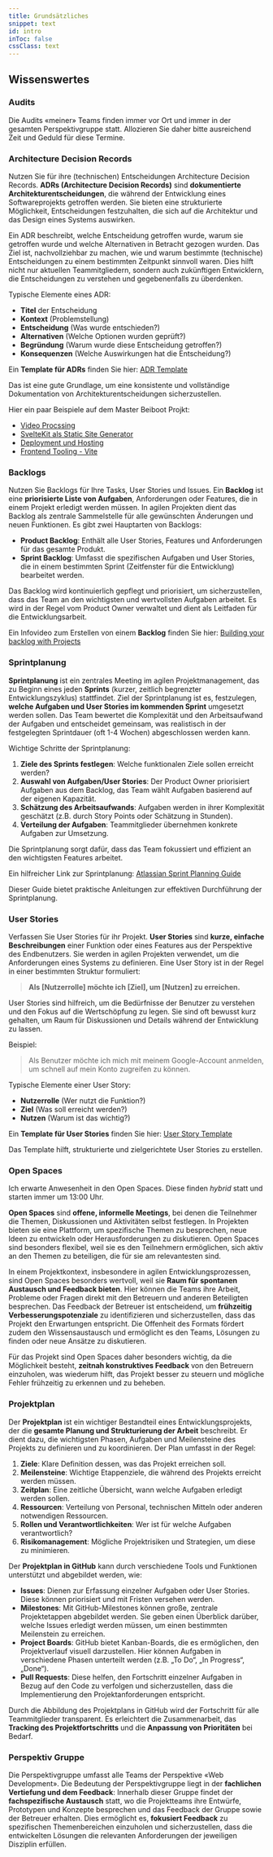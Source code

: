 ```yaml
---
title: Grundsätzliches
snippet: text
id: intro
inToc: false
cssClass: text
---
```


## Wissenswertes

### Audits
Die Audits «meiner» Teams finden immer vor Ort und immer in der gesamten Perspektivgruppe statt. Allozieren Sie daher bitte ausreichend Zeit und Geduld für diese Termine. <i class="icofont-nerd-smile"></i>

### Architecture Decision Records

Nutzen Sie für ihre (technischen) Entscheidungen Architecture Decision Records. **ADRs (Architecture Decision Records)** sind **dokumentierte Architekturentscheidungen**, die während der Entwicklung eines Softwareprojekts getroffen werden. Sie bieten eine strukturierte Möglichkeit, Entscheidungen festzuhalten, die sich auf die Architektur und das Design eines Systems auswirken. 

Ein ADR beschreibt, welche Entscheidung getroffen wurde, warum sie getroffen wurde und welche Alternativen in Betracht gezogen wurden. Das Ziel ist, nachvollziehbar zu machen, wie und warum bestimmte (technische) Entscheidungen zu einem bestimmten Zeitpunkt sinnvoll waren. Dies hilft nicht nur aktuellen Teammitgliedern, sondern auch zukünftigen Entwicklern, die Entscheidungen zu verstehen und gegebenenfalls zu überdenken.

Typische Elemente eines ADR:
- **Titel** der Entscheidung
- **Kontext** (Problemstellung)
- **Entscheidung** (Was wurde entschieden?)
- **Alternativen** (Welche Optionen wurden geprüft?)
- **Begründung** (Warum wurde diese Entscheidung getroffen?)
- **Konsequenzen** (Welche Auswirkungen hat die Entscheidung?)

Ein **Template für ADRs** finden Sie hier:
[ADR Template](https://adr.github.io/madr/) 

Das ist eine gute Grundlage, um eine konsistente und vollständige Dokumentation von Architekturentscheidungen sicherzustellen.

Hier ein paar Beispiele auf dem Master Beiboot Projkt:
- [Video Procssing ](https://github.com/mi-classroom/mi-web-technologien-beiboot-ss2024-gutentag2012/blob/main/docs/adr/0001-video-processing.md)
- [SvelteKit als Static Site Generator](https://github.com/mi-classroom/mi-web-technologien-beiboot-ss2023-finnge/blob/main/docs/adrs/004-sveltekit.md)
- [Deployment und Hosting](https://github.com/mi-classroom/mi-web-technologien-beiboot-ss2022-mweiershaeuser/blob/main/adr/0004-deployment-und-hosting.md)
- [Frontend Tooling - Vite](https://github.com/mi-classroom/mi-web-technologien-beiboot-ss2022-twobiers/blob/main/adr/5_frontend_tooling_vite.md)

### Backlogs

Nutzen Sie Backlogs für Ihre Tasks, User Stories und Issues. Ein **Backlog** ist eine **priorisierte Liste von Aufgaben**, Anforderungen oder Features, die in einem Projekt erledigt werden müssen. In agilen Projekten dient das Backlog als zentrale Sammelstelle für alle gewünschten Änderungen und neuen Funktionen. Es gibt zwei Hauptarten von Backlogs:

-  **Product Backlog**: Enthält alle User Stories, Features und Anforderungen für das gesamte Produkt.
- **Sprint Backlog**: Umfasst die spezifischen Aufgaben und User Stories, die in einem bestimmten Sprint (Zeitfenster für die Entwicklung) bearbeitet werden.

Das Backlog wird kontinuierlich gepflegt und priorisiert, um sicherzustellen, dass das Team an den wichtigsten und wertvollsten Aufgaben arbeitet. Es wird in der Regel vom Product Owner verwaltet und dient als Leitfaden für die Entwicklungsarbeit.

Ein Infovideo zum Erstellen von einem **Backlog** finden Sie hier:
[Building your backlog with Projects](https://www.youtube.com/watch?v=qT0VMdx7vuI) 

### Sprintplanung

**Sprintplanung** ist ein zentrales Meeting im agilen Projektmanagement, das zu Beginn eines jeden **Sprints** (kurzer, zeitlich begrenzter Entwicklungszyklus) stattfindet. Ziel der Sprintplanung ist es, festzulegen, **welche Aufgaben und User Stories im kommenden Sprint** umgesetzt werden sollen. Das Team bewertet die Komplexität und den Arbeitsaufwand der Aufgaben und entscheidet gemeinsam, was realistisch in der festgelegten Sprintdauer (oft 1-4 Wochen) abgeschlossen werden kann.

Wichtige Schritte der Sprintplanung:
1. **Ziele des Sprints festlegen**: Welche funktionalen Ziele sollen erreicht werden?
2. **Auswahl von Aufgaben/User Stories**: Der Product Owner priorisiert Aufgaben aus dem Backlog, das Team wählt Aufgaben basierend auf der eigenen Kapazität.
3. **Schätzung des Arbeitsaufwands**: Aufgaben werden in ihrer Komplexität geschätzt (z.B. durch Story Points oder Schätzung in Stunden).
4. **Verteilung der Aufgaben**: Teammitglieder übernehmen konkrete Aufgaben zur Umsetzung.

Die Sprintplanung sorgt dafür, dass das Team fokussiert und effizient an den wichtigsten Features arbeitet.

Ein hilfreicher Link zur Sprintplanung:
[Atlassian Sprint Planning Guide](https://www.atlassian.com/agile/scrum/sprint-planning)

Dieser Guide bietet praktische Anleitungen zur effektiven Durchführung der Sprintplanung.

### User Stories

Verfassen Sie User Stories für ihr Projekt. **User Stories** sind **kurze, einfache Beschreibungen** einer Funktion oder eines Features aus der Perspektive des Endbenutzers. Sie werden in agilen Projekten verwendet, um die Anforderungen eines Systems zu definieren. Eine User Story ist in der Regel in einer bestimmten Struktur formuliert:

> **Als [Nutzerrolle] möchte ich [Ziel], um [Nutzen] zu erreichen.**

User Stories sind hilfreich, um die Bedürfnisse der Benutzer zu verstehen und den Fokus auf die Wertschöpfung zu legen. Sie sind oft bewusst kurz gehalten, um Raum für Diskussionen und Details während der Entwicklung zu lassen.

Beispiel:
> Als Benutzer möchte ich mich mit meinem Google-Account anmelden, um schnell auf mein Konto zugreifen zu können.

Typische Elemente einer User Story:
- **Nutzerrolle** (Wer nutzt die Funktion?)
- **Ziel** (Was soll erreicht werden?)
- **Nutzen** (Warum ist das wichtig?)

Ein **Template für User Stories** finden Sie hier:
[User Story Template](https://www.atlassian.com/agile/project-management/user-stories) 

Das Template hilft, strukturierte und zielgerichtete User Stories zu erstellen.

### Open Spaces

Ich erwarte Anwesenheit in den Open Spaces. Diese finden *hybrid* statt und starten immer um 13:00 Uhr.  

**Open Spaces** sind **offene, informelle Meetings**, bei denen die Teilnehmer die Themen, Diskussionen und Aktivitäten selbst festlegen. In Projekten bieten sie eine Plattform, um spezifische Themen zu besprechen, neue Ideen zu entwickeln oder Herausforderungen zu diskutieren. Open Spaces sind besonders flexibel, weil sie es den Teilnehmern ermöglichen, sich aktiv an den Themen zu beteiligen, die für sie am relevantesten sind.

In einem Projektkontext, insbesondere in agilen Entwicklungsprozessen, sind Open Spaces besonders wertvoll, weil sie **Raum für spontanen Austausch und Feedback bieten**. Hier können die Teams ihre Arbeit, Probleme oder Fragen direkt mit den Betreuern und anderen Beteiligten besprechen. Das Feedback der Betreuer ist entscheidend, um **frühzeitig Verbesserungspotenziale** zu identifizieren und sicherzustellen, dass das Projekt den Erwartungen entspricht. Die Offenheit des Formats fördert zudem den Wissensaustausch und ermöglicht es den Teams, Lösungen zu finden oder neue Ansätze zu diskutieren.

Für das Projekt sind Open Spaces daher besonders wichtig, da die Möglichkeit besteht, **zeitnah konstruktives Feedback** von den Betreuern einzuholen, was wiederum hilft, das Projekt besser zu steuern und mögliche Fehler frühzeitig zu erkennen und zu beheben.


### Projektplan

Der **Projektplan** ist ein wichtiger Bestandteil eines Entwicklungsprojekts, der die **gesamte Planung und Strukturierung der Arbeit** beschreibt. Er dient dazu, die wichtigsten Phasen, Aufgaben und Meilensteine des Projekts zu definieren und zu koordinieren. Der Plan umfasst in der Regel:

1. **Ziele**: Klare Definition dessen, was das Projekt erreichen soll.
2. **Meilensteine**: Wichtige Etappenziele, die während des Projekts erreicht werden müssen.
3. **Zeitplan**: Eine zeitliche Übersicht, wann welche Aufgaben erledigt werden sollen.
4. **Ressourcen**: Verteilung von Personal, technischen Mitteln oder anderen notwendigen Ressourcen.
5. **Rollen und Verantwortlichkeiten**: Wer ist für welche Aufgaben verantwortlich?
6. **Risikomanagement**: Mögliche Projektrisiken und Strategien, um diese zu minimieren.

Der **Projektplan in GitHub** kann durch verschiedene Tools und Funktionen unterstützt und abgebildet werden, wie:

- **Issues**: Dienen zur Erfassung einzelner Aufgaben oder User Stories. Diese können priorisiert und mit Fristen versehen werden.
- **Milestones**: Mit GitHub-Milestones können große, zentrale Projektetappen abgebildet werden. Sie geben einen Überblick darüber, welche Issues erledigt werden müssen, um einen bestimmten Meilenstein zu erreichen.
- **Project Boards**: GitHub bietet Kanban-Boards, die es ermöglichen, den Projektverlauf visuell darzustellen. Hier können Aufgaben in verschiedene Phasen unterteilt werden (z.B. „To Do“, „In Progress“, „Done“).
- **Pull Requests**: Diese helfen, den Fortschritt einzelner Aufgaben in Bezug auf den Code zu verfolgen und sicherzustellen, dass die Implementierung den Projektanforderungen entspricht.

Durch die Abbildung des Projektplans in GitHub wird der Fortschritt für alle Teammitglieder transparent. Es erleichtert die Zusammenarbeit, das **Tracking des Projektfortschritts** und die **Anpassung von Prioritäten** bei Bedarf.

### Perspektiv Gruppe

Die Perspektivgruppe umfasst alle Teams der Perspektive «Web Development». Die Bedeutung der Perspektivgruppe liegt in der **fachlichen Vertiefung und dem Feedback**: Innerhalb dieser Gruppe findet der **fachspezifische Austausch** statt, wo die Projektteams ihre Entwürfe, Prototypen und Konzepte besprechen und das Feedback der Gruppe sowie der Betreuer erhalten. Dies ermöglicht es, **fokusiert Feedback** zu spezifischen Themenbereichen einzuholen und sicherzustellen, dass die entwickelten Lösungen die relevanten Anforderungen der jeweiligen Disziplin erfüllen.
